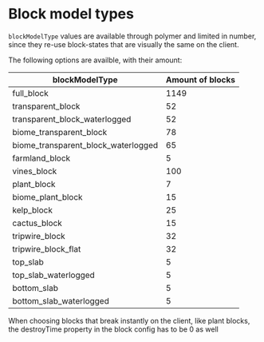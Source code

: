 # Block model types

`blockModelType` values are available through polymer and limited in number, since they re-use block-states that are visually the same on the client.

The following options are availble, with their amount:

blockModelType | Amount of blocks
---|---
full_block | 1149
transparent_block | 52
transparent_block_waterlogged | 52
biome_transparent_block | 78
biome_transparent_block_waterlogged | 65
farmland_block | 5
vines_block | 100
plant_block | 7
biome_plant_block | 15
kelp_block | 25
cactus_block | 15
tripwire_block | 32
tripwire_block_flat | 32
top_slab | 5
top_slab_waterlogged | 5
bottom_slab | 5
bottom_slab_waterlogged | 5


When choosing blocks that break instantly on the client, like plant blocks, the destroyTime property in the block config has to be 0 as well
